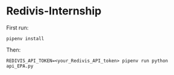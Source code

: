 # Redivis-Internship
First run:
```
pipenv install
```
Then:
```
REDIVIS_API_TOKEN=<your_Redivis_API_token> pipenv run python api_EPA.py
```
